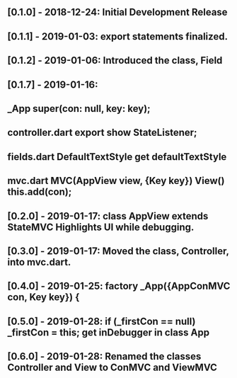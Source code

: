 ## [0.1.0] - 2018-12-24: Initial Development Release
## [0.1.1] - 2019-01-03: export statements finalized.
## [0.1.2] - 2019-01-06: Introduced the class, Field
## [0.1.7] - 2019-01-16: 
##                       _App  super(con: null, key: key);
##                       controller.dart  export show StateListener;
##                       fields.dart  DefaultTextStyle get defaultTextStyle
##                       mvc.dart  MVC(AppView view, {Key key})  View() this.add(con);
## [0.2.0] - 2019-01-17: class AppView extends StateMVC Highlights UI while debugging.
## [0.3.0] - 2019-01-17: Moved the class, Controller, into mvc.dart.
## [0.4.0] - 2019-01-25: factory _App({AppConMVC con, Key key}) {
## [0.5.0] - 2019-01-28: if (_firstCon == null) _firstCon = this;  get inDebugger in class App 
## [0.6.0] - 2019-01-28: Renamed the classes Controller and View to ConMVC and ViewMVC

